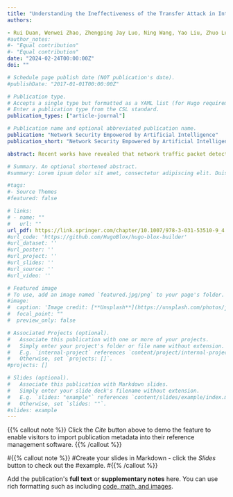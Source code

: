 ```yaml
---
title: "Understanding the Ineffectiveness of the Transfer Attack in Intrusion Detection System"
authors:

- Rui Duan, Wenwei Zhao, Zhengping Jay Luo, Ning Wang, Yao Liu, Zhuo Lu
#author_notes:
#- "Equal contribution"
#- "Equal contribution"
date: "2024-02-24T00:00:00Z"
doi: ""

# Schedule page publish date (NOT publication's date).
#publishDate: "2017-01-01T00:00:00Z"

# Publication type.
# Accepts a single type but formatted as a YAML list (for Hugo requirements).
# Enter a publication type from the CSL standard.
publication_types: ["article-journal"]

# Publication name and optional abbreviated publication name.
publication: "Network Security Empowered by Artificial Intelligence"
publication_short: "Network Security Empowered by Artificial Intelligence"

abstract: Recent works have revealed that network traffic packet detection systems (intrusion detection) are vulnerable to adversarial examples (AEs), where attackers can create AEs to make the detection system predict wrong network activities. Existing attacks only add a small perturbation to revise the network packets to obtain a high attack effectiveness. However, these AEs are crafted based on the white-box setting. It is unclear if such AEs can transfer to other black-box models, which could involve more security concerns. Therefore, in this chapter, we aim to explore the properties of the AEs’ transferability. To further understand the effectiveness of transfer attacks in the network domain, we first review the existing network intrusion detection systems and build different well-trained models (e.g., with different parameters and structures). Then, we employ various existing attack methods to generate different AEs based on specific surrogate models. To explore the transferability of AEs, we use different AEs to interact with different well-trained models, in order to find the key insights of transfer attacks in the network. We find that transfer attacks have some common properties with white-box attacks, and these findings may inspire more effective transfer attacks in future works.

# Summary. An optional shortened abstract.
#summary: Lorem ipsum dolor sit amet, consectetur adipiscing elit. Duis posuere tellus ac convallis placerat. Proin tincidunt magna sed ex sollicitudin condimentum.

#tags:
#- Source Themes
#featured: false

# links:
# - name: ""
#   url: ""
url_pdf: https://link.springer.com/chapter/10.1007/978-3-031-53510-9_4
#url_code: 'https://github.com/HugoBlox/hugo-blox-builder'
#url_dataset: ''
#url_poster: ''
#url_project: ''
#url_slides: ''
#url_source: ''
#url_video: ''

# Featured image
# To use, add an image named `featured.jpg/png` to your page's folder. 
#image:
#  caption: 'Image credit: [**Unsplash**](https://unsplash.com/photos/jdD8gXaTZsc)'
#  focal_point: ""
#  preview_only: false

# Associated Projects (optional).
#   Associate this publication with one or more of your projects.
#   Simply enter your project's folder or file name without extension.
#   E.g. `internal-project` references `content/project/internal-project/index.md`.
#   Otherwise, set `projects: []`.
#projects: []

# Slides (optional).
#   Associate this publication with Markdown slides.
#   Simply enter your slide deck's filename without extension.
#   E.g. `slides: "example"` references `content/slides/example/index.md`.
#   Otherwise, set `slides: ""`.
#slides: example
---
```


{{% callout note %}}
Click the *Cite* button above to demo the feature to enable visitors to import publication metadata into their reference management software.
{{% /callout %}}

#{{% callout note %}}
#Create your slides in Markdown - click the *Slides* button to check out the #example.
#{{% /callout %}}

Add the publication's **full text** or **supplementary notes** here. You can use rich formatting such as including [code, math, and images](https://docs.hugoblox.com/content/writing-markdown-latex/).
